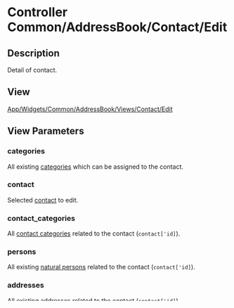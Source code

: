 # Controller Common/AddressBook/Contact/Edit

## Description

Detail of contact.

## View

[App/Widgets/Common/AddressBook/Views/Contact/Edit](./../../Views/Contact/Edit.md)

## View Parameters

### categories
All existing [categories](./../../Models/Category.md) which can be assigned to the contact.

### contact
Selected [contact](./../../Models/Contact.md) to edit.

### contact_categories
All [contact categories](./../../Models/ContactCategory.md) related to the contact (`contact['id]`).

### persons
All existing [natural persons](./../../Models/Person.md) related to the contact (`contact['id]`).

### addresses
All existing [addresses](./../../Models/Address.md) related to the contact (`contact['id]`).

## View Data Post-processing
No post-processing of view data is necessary.